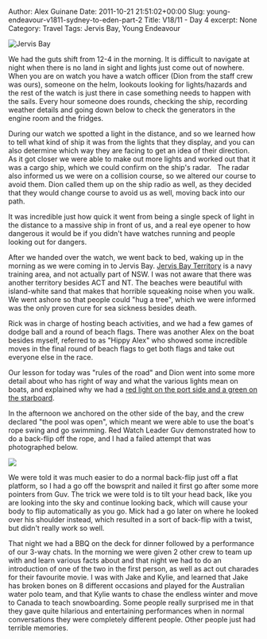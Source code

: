 Author: Alex Guinane
Date: 2011-10-21 21:51:02+00:00
Slug: young-endeavour-v1811-sydney-to-eden-part-2
Title: V18/11 - Day 4
excerpt: None
Category: Travel
Tags: Jervis Bay, Young Endeavour

![Jervis Bay](/images/2011/2011-10-21-young-endeavour-v1811-sydney-to-eden-part-2/p1080943.jpg)

We had the guts shift from 12-4 in the morning. It is difficult to navigate at night when there is no land in sight and lights just come out of nowhere. When you are on watch you have a watch officer (Dion from the staff crew was ours), someone on the helm, lookouts looking for lights/hazards and the rest of the watch is just there in case something needs to happen with the sails. Every hour someone does rounds, checking the ship, recording weather details and going down below to check the generators in the engine room and the fridges.

During our watch we spotted a light in the distance, and so we learned how to tell what kind of ship it was from the lights that they display, and you can also determine which way they are facing to get an idea of their direction. As it got closer we were able to make out more lights and worked out that it was a cargo ship, which we could confirm on the ship's radar.   The radar also informed us we were on a collision course, so we altered our course to avoid them. Dion called them up on the ship radio as well, as they decided that they would change course to avoid us as well, moving back into our path.

It was incredible just how quick it went from being a single speck of light in the distance to a massive ship in front of us, and a real eye opener to how dangerous it would be if you didn't have watches running and people looking out for dangers.

After we handed over the watch, we went back to bed, waking up in the morning as we were coming in to Jervis Bay. [Jervis Bay Territory](http://en.wikipedia.org/wiki/Jervis_Bay_Territory) is a navy training area, and not actually part of NSW. I was not aware that there was another territory besides ACT and NT. The beaches were beautiful with island-white sand that makes that horrible squeaking noise when you walk. We went ashore so that people could "hug a tree", which we were informed was the only proven cure for sea sickness besides death.

Rick was in charge of hosting beach activities, and we had a few games of dodge ball and a round of beach flags. There was another Alex on the boat besides myself, referred to as "Hippy Alex" who showed some incredible moves in the final round of beach flags to get both flags and take out everyone else in the race.

Our lesson for today was "rules of the road" and Dion went into some more detail about who has right of way and what the various lights mean on boats, and explained why we had a [red light on the port side and a green on the starboard](http://en.wikipedia.org/wiki/Port_and_starboard#Right-of-way_for_other_vessels).

In the afternoon we anchored on the other side of the bay, and the crew declared "the pool was open", which meant we were able to use the boat's rope swing and go swimming. Red Watch Leader Guv demonstrated how to do a back-flip off the rope, and I had a failed attempt that was photographed below.

![](/images/2011/2011-10-21-young-endeavour-v1811-sydney-to-eden-part-2/PA230384.jpg)

We were told it was much easier to do a normal back-flip just off a flat platform, so I had a go off the bowsprit and nailed it first go after some more pointers from Guv. The trick we were told is to tilt your head back, like you are looking into the sky and continue looking back, which will cause your body to flip automatically as you go. Mick had a go later on where he looked over his shoulder instead, which resulted in a sort of back-flip with a twist, but didn't really work so well.

That night we had a BBQ on the deck for dinner followed by a performance of our 3-way chats. In the morning we were given 2 other crew to team up with and learn various facts about and that night we had to do an introduction of one of the two in the first person, as well as act out charades for their favourite movie. I was with Jake and Kylie, and learned that Jake has broken bones on 8 different occasions and played for the Australian water polo team, and that Kylie wants to chase the endless winter and move to Canada to teach snowboarding. Some people really surprised me in that they gave quite hilarious and entertaining performances when in normal conversations they were completely different people. Other people just had terrible memories.
